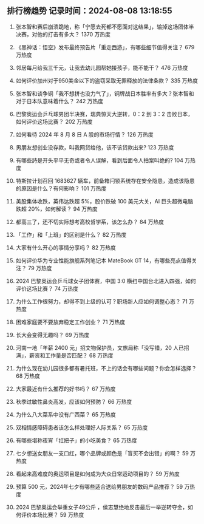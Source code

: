 
## 排行榜趋势 记录时间：2024-08-08 13:18:55
  
  1. 张本智和赛后崩溃跪地，称「宁愿去死都不愿面对这结果」，输掉这场团体半决赛，对他的打击有多大？ 1370 万热度
    
  2. 《黑神话：悟空》发布最终预告片「重走西游」，有哪些细节值得关注？ 679 万热度
    
  3. 邻居每月给我三千元，让我去幼儿园帮她接孩子，能不能干？ 476 万热度
    
  4. 如何评价加州对于950美金以下的盗窃采取无罪释放的法律条款？ 335 万热度
    
  5. 张本智和谈争铜「我不想拼也没力气了」，铜牌战日本胜率有多大？张本智和对于日本队意味着什么？ 242 万热度
    
  6. 巴黎奥运会乒乓球男团半决赛，瑞典惊天大逆转，0：2 到 3：2 击败日本，如何评价这场比赛？ 202 万热度
    
  7. 如何看待 2024 年 8 月 8 日 A 股的市场行情？ 126 万热度
    
  8. 男朋友想创业没存款，叫我网贷给他，该不该贷款出来? 123 万热度
    
  9. 有哪些詩是开头平平无奇或者令人误解，看到后面令人拍案叫绝的? 104 万热度
    
  10. 特斯拉计划召回 1683627 辆车，前备箱闩锁系统存在安全隐患，造成该隐患的原因是什么？有何影响？ 101 万热度
    
  11. 美股集体收跌，英伟达跌超 5%，股价跌破 100 美元大关，AI 巨头超微电脑跌超 20%，如何解读？ 94 万热度
    
  12. 都高三了，还不切实际想考高校哲学系，该怎么办？ 84 万热度
    
  13. 「工作」和「上班」的区别是什么？ 82 万热度
    
  14. 大家有什么开心的事情分享吗？ 82 万热度
    
  15. 如何评价华为专业性能旗舰系列笔记本 MateBook GT 14，有哪些亮点值得关注？ 79 万热度
    
  16. 2024 巴黎奥运会乒乓球女子团体赛，中国 3:0 横扫中国台北进入四强，如何评价这场比赛？ 74 万热度
    
  17. 为什么工作很努力，却得不到上级的认可？职场新人应如何调整心态？ 71 万热度
    
  18. 困难家庭要不要放弃稳定工作创业？ 71 万热度
    
  19. 长大会变得无趣吗？ 69 万热度
    
  20. 河南一地「年薪 2400 元」招文物保护员，文旅局称「没写错，20 人已招满」，薪资和工作量是否匹配？ 68 万热度
    
  21. 为什么现在幼儿园很多都有暑托班，不上的话会有哪些问题？你会怎样选择？ 68 万热度
    
  22. 大家最近有什么推荐的好书吗？ 67 万热度
    
  23. 秋季过敏性鼻炎高发，应该如何预防？ 66 万热度
    
  24. 为什么八大菜系中没有广西菜？ 65 万热度
    
  25. 双相情感障碍患者该怎么样处理好人际关系？ 65 万热度
    
  26. 有哪些堪称夜宵「扛把子」的小吃美食？ 65 万热度
    
  27. 七夕想送女朋友一支口红，哪个品牌或颜色是「盲买不会出错」的啊？ 59 万热度
    
  28. 看起来高难度的奥运项目是如何成为大众日常运动项目的？ 59 万热度
    
  29. 预算 500 元，2024年七夕有哪些适合送给男朋友的数码产品推荐？ 59 万热度
    
  30. 2024 巴黎奥运会举重女子49公斤 ，侯志慧绝地反击最后一举逆转夺金，如何评价本场比赛？ 59 万热度
    